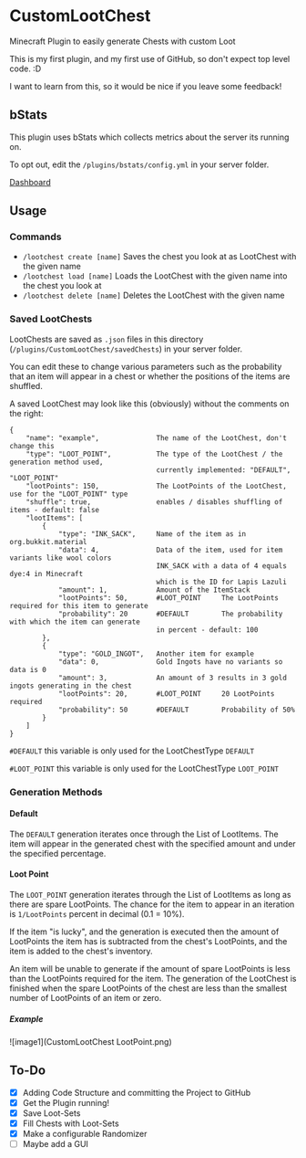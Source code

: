 # CustomLootChest
Minecraft Plugin to easily generate Chests with custom Loot

This is my first plugin, and my first use of GitHub, so don't expect top level code. :D

I want to learn from this, so it would be nice if you leave some feedback!

## bStats
This plugin uses bStats which collects metrics about the server its running on.

To opt out, edit the `/plugins/bstats/config.yml` in your server folder.

[Dashboard](https://bstats.org/plugin/bukkit/CustomLootChest/10538)

## Usage
### Commands
- `/lootchest create [name]`  Saves the chest you look at as LootChest with the given name
- `/lootchest load [name]`  Loads the LootChest with the given name into the chest you look at
- `/lootchest delete [name]`  Deletes the LootChest with the given name

### Saved LootChests
LootChests are saved as `.json` files in this directory (`/plugins/CustomLootChest/savedChests`)  in your server folder.

You can edit these to change various parameters such as the probability that an item will appear in a chest or
whether the positions of the items are shuffled.

A saved LootChest may look like this (obviously) without the comments on the right:

```
{
    "name": "example",              The name of the LootChest, don't change this
    "type": "LOOT_POINT",           The type of the LootChest / the generation method used, 
                                    currently implemented: "DEFAULT", "LOOT_POINT"
    "lootPoints": 150,              The LootPoints of the LootChest, use for the "LOOT_POINT" type
    "shuffle": true,                enables / disables shuffling of items - default: false
    "lootItems": [
        {
            "type": "INK_SACK",     Name of the item as in org.bukkit.material
            "data": 4,              Data of the item, used for item variants like wool colors
                                    INK_SACK with a data of 4 equals dye:4 in Minecraft
                                    which is the ID for Lapis Lazuli
            "amount": 1,            Amount of the ItemStack
            "lootPoints": 50,       #LOOT_POINT     The LootPoints required for this item to generate                       
            "probability": 20       #DEFAULT        The probability with which the item can generate
                                    in percent - default: 100
        },
        {
            "type": "GOLD_INGOT",   Another item for example
            "data": 0,              Gold Ingots have no variants so data is 0
            "amount": 3,            An amount of 3 results in 3 gold ingots generating in the chest
            "lootPoints": 20,       #LOOT_POINT     20 LootPoints required
            "probability": 50       #DEFAULT        Probability of 50%
        }
    ]    
}
```
`#DEFAULT` this variable is only used for the LootChestType `DEFAULT`

`#LOOT_POINT` this variable is only used for the LootChestType `LOOT_POINT`

### Generation Methods
#### Default
The `DEFAULT` generation iterates once through the List of LootItems.
The item will appear in the generated chest with the specified amount and under the specified percentage.

#### Loot Point
The `LOOT_POINT` generation iterates through the List of LootItems as long as there are spare LootPoints.
The chance for the item to appear in an iteration is `1/LootPoints` percent in decimal (0.1 = 10%).

If the item "is lucky", and the generation is executed then the amount of LootPoints
the item has is subtracted from the chest's LootPoints, and the item is added to the chest's inventory.

An item will be unable to generate if the amount of spare LootPoints is less than the LootPoints required for the item.
The generation of the LootChest is finished when the spare LootPoints of the chest are less than
the smallest number of LootPoints of an item or zero.

##### Example
![image1](CustomLootChest LootPoint.png)

## To-Do
- [x] Adding Code Structure and committing the Project to GitHub
- [x] Get the Plugin running!
- [x] Save Loot-Sets
- [x] Fill Chests with Loot-Sets
- [x] Make a configurable Randomizer
- [ ] Maybe add a GUI

